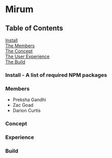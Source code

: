 # Mirum

## Table of Contents

[Install](#install)<br />
[The Members](#members)<br />
[The Concept](#concept)<br />
[The User Experience](#experience)<br />
[The Build](#build)<br />


### Install - A list of required NPM packages



### Members

- Preksha Gandhi
- Zac Goad
- Darion Curtis





### Concept






### Experience






### Build


